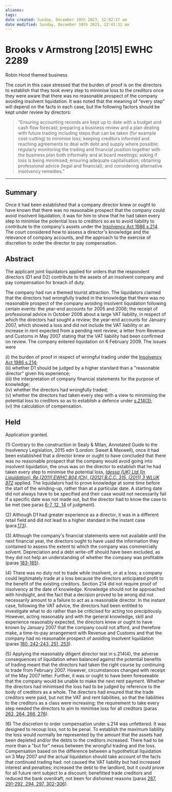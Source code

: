```yaml
---
aliases: 
tags: 
date created: Sunday, December 10th 2023, 12:02:17 am
date modified: Sunday, December 10th 2023, 12:41:31 am
---
```


# Brooks v Armstrong [2015] EWHC 2289

Robin Hood themed business

The court in this case stressed that the burden of proof is on the directors to establish that they took every step to minimise loss to the creditors once they were aware that there was no reasonable prospect of the company avoiding insolvent liquidation. It was noted that the meaning of “every step” will depend on the facts in each case, but the following factors should be kept under review by directors:

> “Ensuring accounting records are kept up to date with a budget and cash flow forecast; preparing a business review and a plan dealing with future trading including steps that can be taken (for example cost-cutting) to minimise loss; keeping creditors informed and reaching agreements to deal with debt and supply where possible; regularly monitoring the trading and financial position together with the business plan both informally and at board meetings; asking if loss is being minimised; ensuring adequate capitalisation; obtaining professional advice (legal and financial); and considering alternative insolvency remedies.”

---

## Summary

Once it had been established that a company director knew or ought to have known that there was no reasonable prospect that the company could avoid insolvent liquidation, it was for him to show that he had taken every step to minimise the potential loss to creditors so as to avoid liability to contribute to the company's assets under the [Insolvency Act 1986 s.214](https://uk.westlaw.com/Document/ID7108D71E44A11DA8D70A0E70A78ED65/View/FullText.html?originationContext=document&transitionType=DocumentItem&ppcid=78ddc5a601ff4829a8783f86a870421a&contextData=(sc.Default)). The court considered how to assess a director's knowledge and the relevance of company accounts, and the approach to the exercise of discretion to order the director to pay compensation.

## Abstract

The applicant joint liquidators applied for orders that the respondent directors (D1 and D2) contribute to the assets of an insolvent company and pay compensation for breach of duty.

The company had run a themed tourist attraction. The liquidators claimed that the directors had wrongfully traded in the knowledge that there was no reasonable prospect of the company avoiding insolvent liquidation following certain events: the year-end accounts for 2005 and 2006; the receipt of professional advice in October 2006 about a large VAT liability, in respect of which the directors had sought a review; the year-end accounts for January 2007, which showed a loss and did not include the VAT liability or an increase in rent expected from a pending rent review; a letter from Revenue and Customs in May 2007 stating that the VAT liability had been confirmed on review. The company entered liquidation on 6 February 2009. The issues were

(i) the burden of proof in respect of wrongful trading under the [Insolvency Act 1986 s.214](https://uk.westlaw.com/Document/ID7108D71E44A11DA8D70A0E70A78ED65/View/FullText.html?originationContext=document&transitionType=DocumentItem&ppcid=78ddc5a601ff4829a8783f86a870421a&contextData=(sc.Default));  
(ii) whether D1 should be judged by a higher standard than a "reasonable director" given his experience;  
(iii) the interpretation of company financial statements for the purpose of knowledge;  
(iv) whether the directors had wrongfully traded;  
(v) whether the directors had taken every step with a view to minimising the potential loss to creditors so as to establish a defence under [s.214(3)](https://uk.westlaw.com/Document/ID7108D71E44A11DA8D70A0E70A78ED65/View/FullText.html?originationContext=document&transitionType=DocumentItem&ppcid=78ddc5a601ff4829a8783f86a870421a&contextData=(sc.Default));  
(vi) the calculation of compensation.

## Held

Application granted.

(1) Contrary to the construction in Sealy & Milan, Annotated Guide to the Insolvency Legislation, 2015 edn (London: Sweet & Maxwell), once it had been established that a director knew or ought to have concluded that there was no reasonable prospect that the company would avoid going into insolvent liquidation, the onus was on the director to establish that he had taken every step to minimise the potential loss, _[Idessa (UK) Ltd (In Liquidation), Re [2011] EWHC 804 (Ch), [2012] B.C.C. 315, [2011] 3 WLUK 972](https://uk.westlaw.com/Document/IFC58077075DB11E09DE5E226A161972F/View/FullText.html?originationContext=document&transitionType=DocumentItem&ppcid=78ddc5a601ff4829a8783f86a870421a&contextData=(sc.Default))_ applied. The liquidators had to prove knowledge at some time before the start of the winding-up, rather than at a particular date. A starting date did not always have to be specified and their case would not necessarily fail if a specific date was not made out, but the director had to know the case to be met (see paras [6-7, 12, 14](javascript:void(0); "View judgment paragraphs") of judgment).

(2) Although D1 had greater experience as a director, it was in a different retail field and did not lead to a higher standard in the instant case (para.[173](javascript:void(0); "View judgment paragraphs")).

(3) Although the company's financial statements were not available until the next financial year, the directors ought to have used the information they contained to assess the extent to which the company was commercially solvent. Depreciation and a debt write-off should have been excluded, as they did not help an understanding of whether the company was profitable (paras [183-185](javascript:void(0); "View judgment paragraphs")).

(4) There was no duty not to trade while insolvent, or at a loss; a company could legitimately trade at a loss because the directors anticipated profit to the benefit of the existing creditors. Section 214 did not require proof of insolvency at the date of knowledge. Knowledge should not be approached with hindsight, and the fact that a decision proved to be wrong did not necessarily amount to a failure to act as a reasonable director. In the instant case, following the VAT advice, the directors had been entitled to investigate what to do rather than be criticised for acting too precipitously. However, acting reasonably and with the general knowledge, skill and experience reasonably expected, the directors knew or ought to have known by January 2007 that the company could not afford, and therefore make, a time-to-pay arrangement with Revenue and Customs and that the company had no reasonable prospect of avoiding insolvent liquidation (paras [180, 242-243, 251, 253](javascript:void(0); "View judgment paragraphs")).

(5) Applying the reasonably diligent director test in s.214(4), the adverse consequences of liquidation when balanced against the potential benefits of trading meant that the directors had taken the right course by continuing to trade from February 2007. However, circumstances changed with receipt of the May 2007 letter. Further, it was or ought to have been foreseeable that the company would be unable to make the next rent payment. Whether the directors had minimised the loss had to be judged by reference to the body of creditors as a whole. The directors had ensured that the trade creditors were paid, but not the VAT and rent liabilities, so that the liabilities to the creditors as a class were increasing; the requirement to take every step needed the directors to aim to minimise loss for all creditors (paras [262, 264, 266, 276](javascript:void(0); "View judgment paragraphs")).

(6) The discretion to order compensation under s.214 was unfettered. It was designed to recoup loss, not to be penal. To establish the maximum liability the loss would normally be represented by the amount that the assets had been depleted and/or the debts to the creditors increased. There had to be more than a "but for" nexus between the wrongful trading and the loss. Compensation based on the difference between a hypothetical liquidation on 3 May 2007 and the actual liquidation should take account of the facts that continued trading had: not caused the VAT liability but had increased interest and penalties; increased the debt to the landlord, but it could prove for all future rent subject to a discount; benefitted trade creditors and reduced the bank overdraft; not been for dishonest reasons (paras [287, 291-292, 294, 297, 302-306](javascript:void(0); "View judgment paragraphs")).
